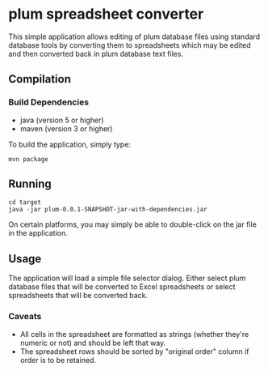 # plum spreadsheet converter

This simple application allows editing of plum database files using 
standard database tools by converting them to spreadsheets which may be
edited and then converted back in plum database text files.

## Compilation

### Build Dependencies

* java (version 5 or higher)
* maven (version 3 or higher)

To build the application, simply type: 

	mvn package

	
## Running

	cd target
	java -jar plum-0.0.1-SNAPSHOT-jar-with-dependencies.jar

On certain platforms, you may simply be able to double-click on the jar
file in the application.

## Usage

The application will load a simple file selector dialog.  Either select
plum database files that will be converted to Excel spreadsheets or 
select spreadsheets that will be converted back.

### Caveats

* All cells in the spreadsheet are formatted as strings (whether they're numeric or not) and should be left that way.
* The spreadsheet rows should be sorted by "original order" column if order is to be retained.
